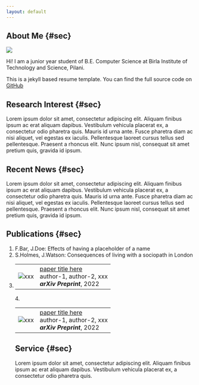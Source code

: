 ```yaml
---
layout: default
---
```


## About Me {#sec} 

<img class="profile-picture" src="sherlock.jpg">

Hi! I am a junior year student of B.E. Computer Science at Birla Institute of Technology and Science, Pilani.

This is a jekyll based resume template. You can find the full source code on [GitHub](https://github.com/bk2dcradle/researcher)

## Research Interest {#sec}

Lorem ipsum dolor sit amet, consectetur adipiscing elit. Aliquam finibus ipsum ac erat aliquam dapibus. Vestibulum vehicula placerat ex, a consectetur odio pharetra quis. Mauris id urna ante. Fusce pharetra diam ac nisi aliquet, vel egestas ex iaculis. Pellentesque laoreet cursus tellus sed pellentesque. Praesent a rhoncus elit. Nunc ipsum nisl, consequat sit amet pretium quis, gravida id ipsum.

## Recent News {#sec}

Lorem ipsum dolor sit amet, consectetur adipiscing elit. Aliquam finibus ipsum ac erat aliquam dapibus. Vestibulum vehicula placerat ex, a consectetur odio pharetra quis. Mauris id urna ante. Fusce pharetra diam ac nisi aliquet, vel egestas ex iaculis. Pellentesque laoreet cursus tellus sed pellentesque. Praesent a rhoncus elit. Nunc ipsum nisl, consequat sit amet pretium quis, gravida id ipsum.

## Publications {#sec}

1. F.Bar, J.Doe: Effects of having a placeholder of a name
2. S.Holmes, J.Watson: Consequences of living with a sociopath in London
3. <table class='single-paper'><tbody>
    <tr>
    <td class='paper-picture'>
        <img src="sherlock.jpg" alt="xxx" class='paper-img'>
    </td>
    <td width="0%" valign="middle">
        <a href="https://www.google.com/">
        <papertitle>paper title here</papertitle>
        </a>
        <br>
        author-1, author-2, xxx
        <br/>
        <em><strong>arXiv Preprint</strong></em>, 2022
        <br>
    </td>
    </tr>
</tbody></table>
4. <table class='single-paper'><tbody>
    <tr>
    <td class='paper-picture'>
        <img src="sherlock.jpg" alt="xxx" class='paper-img'>
    </td>
    <td width="0%" valign="middle">
        <a href="https://www.google.com/">
        <papertitle>paper title here</papertitle>
        </a>
        <br>
        author-1, author-2, xxx
        <br/>
        <em><strong>arXiv Preprint</strong></em>, 2022
        <br>
    </td>
    </tr>
</tbody></table>


## Service {#sec}

Lorem ipsum dolor sit amet, consectetur adipiscing elit. Aliquam finibus ipsum ac erat aliquam dapibus. Vestibulum vehicula placerat ex, a consectetur odio pharetra quis.


<!-- ## Typography

This is a [link](http://google.com). Something *italics* and something **bold**.

Here is a table

Year | Award | Category
-----|-------|--------
2014 | Emmy  | Won Outstanding Lead Actor in a miniseries or a movie
2015 | BAFTA | Nominated for Best Leading Actor for Sherlock
2014 | Satellite | Won Best Actor miniseries or television film

Here is a horizontal rule

---

Here is a blockquote

> To a great mind, nothing is little

## References

* Foo Bar: Head of Department, Placeholder Names, Lorem
* John Doe: Associate Professor, Department of Computer Science, Ipsum -->
